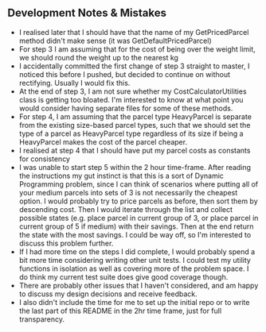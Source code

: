 ## Development Notes & Mistakes

- I realised later that I should have that the name of my GetPricedParcel method didn't make sense (it was GetDefaultPricedParcel)
- For step 3 I am assuming that for the cost of being over the weight limit, we should round the weight up to the nearest kg
- I accidentally committed the first change of step 3 straight to master, I noticed this before I pushed, but decided to continue on without rectifying. Usually I would fix this.
- At the end of step 3, I am not sure whether my CostCalculatorUtilities class is getting too bloated. I'm interested to know at what point you would consider having separate files for some of these methods.
- For step 4, I am assuming that the parcel type HeavyParcel is separate from the existing size-based parcel types, such that we should set the type of a parcel as HeavyParcel type regardless of its size if being a HeavyParcel makes the cost of the parcel cheaper.
- I realised at step 4 that I should have put my parcel costs as constants for consistency
- I was unable to start step 5 within the 2 hour time-frame. After reading the instructions my gut instinct is that this is a sort of Dynamic Programming problem, since I can think of scenarios where putting all of your medium parcels into sets of 3 is not necessarily the cheapest option. I would probably try to price parcels as before, then sort them by descending cost. Then I would iterate through the list and collect possible states (e.g. place parcel in current group of 3, or place parcel in current group of 5 if medium) with their savings. Then at the end return the state with the most savings. I could be way off, so I'm interested to discuss this problem further.
- If I had more time on the steps I did complete, I would probably spend a bit more time considering writing other unit tests. I could test my utility functions in isolation as well as covering more of the problem space. I do think my current test suite does give good coverage though.
- There are probably other issues that I haven't considered, and am happy to discuss my design decisions and receive feedback.
- I also didn't include the time for me to set up the initial repo or to write the last part of this README in the 2hr time frame, just for full transparency.
